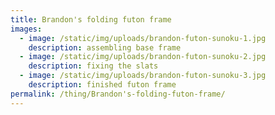 ```yaml
---
title: Brandon's folding futon frame
images:
  - image: /static/img/uploads/brandon-futon-sunoku-1.jpg
    description: assembling base frame
  - image: /static/img/uploads/brandon-futon-sunoku-2.jpg
    description: fixing the slats
  - image: /static/img/uploads/brandon-futon-sunoku-3.jpg
    description: finished futon frame
permalink: /thing/Brandon's-folding-futon-frame/
---
```

